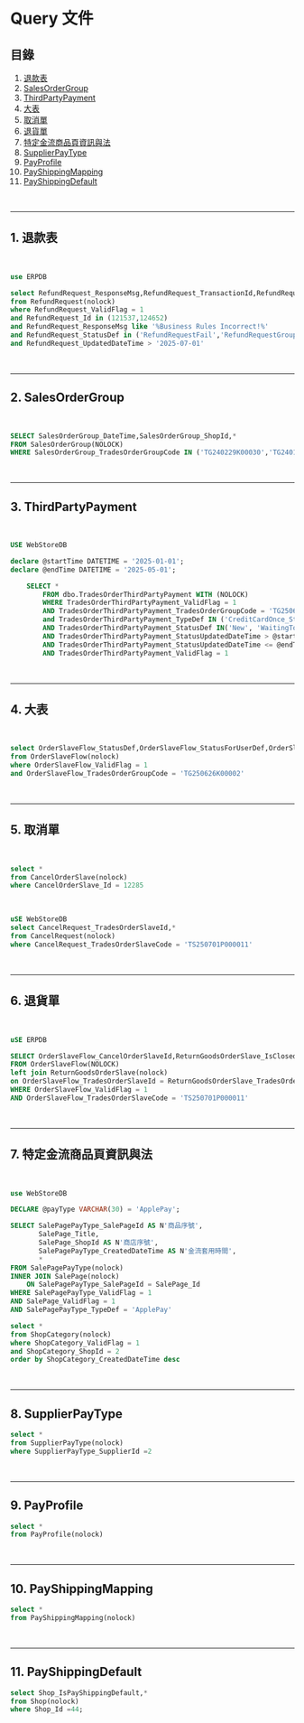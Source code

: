 # Query 文件

## 目錄
1. [退款表](#1-退款表)
2. [SalesOrderGroup](#2-salesordergroup)
3. [ThirdPartyPayment](#3-thirdpartypayment)
4. [大表](#4-大表)
5. [取消單](#5-取消單)
6. [退貨單](#6-退貨單)
7. [特定金流商品頁資訊與法](#7-特定金流商品頁資訊與法)
8. [SupplierPayType](#8-supplierpaytype)
9. [PayProfile](#9-payprofile)
10. [PayShippingMapping](#10-payshippingmapping)
11. [PayShippingDefault](#11-payshippingdefault)

<br>

---

## 1. 退款表

<br>

```sql
use ERPDB

select RefundRequest_ResponseMsg,RefundRequest_TransactionId,RefundRequest_CreatedDateTime,*
from RefundRequest(nolock)
where RefundRequest_ValidFlag = 1
and RefundRequest_Id in (121537,124652)
and RefundRequest_ResponseMsg like '%Business Rules Incorrect!%'
and RefundRequest_StatusDef in ('RefundRequestFail','RefundRequestGrouping')
and RefundRequest_UpdatedDateTime > '2025-07-01'
```

<br>

---

## 2. SalesOrderGroup

<br>

```sql
SELECT SalesOrderGroup_DateTime,SalesOrderGroup_ShopId,*
FROM SalesOrderGroup(NOLOCK)
WHERE SalesOrderGroup_TradesOrderGroupCode IN ('TG240229K00030','TG240118M00056')
```

<br>

---

## 3. ThirdPartyPayment

<br>

```sql
USE WebStoreDB

declare @startTime DATETIME = '2025-01-01';
declare @endTime DATETIME = '2025-05-01';

	SELECT *
		FROM dbo.TradesOrderThirdPartyPayment WITH (NOLOCK)
		WHERE TradesOrderThirdPartyPayment_ValidFlag = 1
		AND TradesOrderThirdPartyPayment_TradesOrderGroupCode = 'TG250626K00002'
		and TradesOrderThirdPartyPayment_TypeDef IN ('CreditCardOnce_Stripe','CreditCardOnce_CheckoutDotCom','EWallet_PayMe','AliPayHK_EftPay','WechatPayHK_EftPay','BoCPay_SwiftPass','UnionPay_EftPay','Atome','TwoCTwoP','QFPay','CreditCardOnce_Cybersource')
		AND TradesOrderThirdPartyPayment_StatusDef IN('New', 'WaitingToPay')
		AND TradesOrderThirdPartyPayment_StatusUpdatedDateTime > @startTime
		AND TradesOrderThirdPartyPayment_StatusUpdatedDateTime <= @endTime
		AND TradesOrderThirdPartyPayment_ValidFlag = 1
```

<br>

---

## 4. 大表

<br>

```sql
select OrderSlaveFlow_StatusDef,OrderSlaveFlow_StatusForUserDef,OrderSlaveFlow_StatusForSCMDef,OrderSlaveFlow_SalesOrderSlaveStatusDef,*
from OrderSlaveFlow(nolock)
where OrderSlaveFlow_ValidFlag = 1
and OrderSlaveFlow_TradesOrderGroupCode = 'TG250626K00002'
```

<br>

---

## 5. 取消單

<br>

```sql
select *
from CancelOrderSlave(nolock)
where CancelOrderSlave_Id = 12285
```

<br>

```sql
uSE WebStoreDB
select CancelRequest_TradesOrderSlaveId,*
from CancelRequest(nolock)
where CancelRequest_TradesOrderSlaveCode = 'TS250701P000011'
```

<br>

---

## 6. 退貨單

<br>

```sql
uSE ERPDB

SELECT OrderSlaveFlow_CancelOrderSlaveId,ReturnGoodsOrderSlave_IsClosed,OrderSlaveFlow_TradesOrderSlaveStatusDef,*
FROM OrderSlaveFlow(NOLOCK)
left join ReturnGoodsOrderSlave(nolock)
on OrderSlaveFlow_TradesOrderSlaveId = ReturnGoodsOrderSlave_TradesOrderSlaveId
WHERE OrderSlaveFlow_ValidFlag = 1
AND OrderSlaveFlow_TradesOrderSlaveCode = 'TS250701P000011'
```

<br>

---

## 7. 特定金流商品頁資訊與法

<br>

```sql
use WebStoreDB

DECLARE @payType VARCHAR(30) = 'ApplePay';

SELECT SalePagePayType_SalePageId AS N'商品序號',
       SalePage_Title,
       SalePage_ShopId AS N'商店序號',
       SalePagePayType_CreatedDateTime AS N'金流套用時間',
       *
FROM SalePagePayType(nolock)
INNER JOIN SalePage(nolock)
    ON SalePagePayType_SalePageId = SalePage_Id
WHERE SalePagePayType_ValidFlag = 1
AND SalePage_ValidFlag = 1
AND SalePagePayType_TypeDef = 'ApplePay'

select *
from ShopCategory(nolock)
where ShopCategory_ValidFlag = 1
and ShopCategory_ShopId = 2
order by ShopCategory_CreatedDateTime desc
```

<br>

---

## 8. SupplierPayType

```sql
select *
from SupplierPayType(nolock)
where SupplierPayType_SupplierId =2
```

<br>

---

## 9. PayProfile

```sql
select *
from PayProfile(nolock)
```

<br>

---

## 10. PayShippingMapping

```sql
select *
from PayShippingMapping(nolock)
```

<br>

---

## 11. PayShippingDefault

```sql
select Shop_IsPayShippingDefault,*
from Shop(nolock)
where Shop_Id =44;
```

<br>